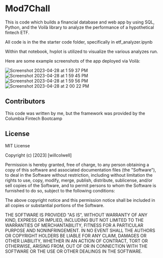 # Mod7Chall

This is code which builds a financial database and web app by using SQL, Python, and the Voilà library to analyze the performance of a hypothetical fintech ETF.

All code is in the the starter code folder, specifically in etf_analyzer.ipynb

Within that notebook, hvplot is utilized to visualize the various analyzes run.

Here are some example screenshots of the app deployed via Voilà:

![Screenshot 2023-04-28 at 1 59 37 PM](https://user-images.githubusercontent.com/127547316/235220543-d9cddc0b-ca7e-4b24-871c-eb164d0644a4.png)
![Screenshot 2023-04-28 at 1 59 45 PM](https://user-images.githubusercontent.com/127547316/235220567-7415d1a0-f442-4e16-b8d7-d4f5f69838b6.png)
![Screenshot 2023-04-28 at 1 59 56 PM](https://user-images.githubusercontent.com/127547316/235220580-0ca53d98-f4fd-4070-83ce-39c065849f96.png)
![Screenshot 2023-04-28 at 2 00 22 PM](https://user-images.githubusercontent.com/127547316/235220597-37c1e5a6-bbdd-4fd4-a7fd-f13b7e34b7e9.png)

## Contributors

This code was written by me, but the framework was provided by the Columbia Fintech Bootcamp

## License

MIT License

Copyright (c) [2023] [willcolwell]

Permission is hereby granted, free of charge, to any person obtaining a copy of this software and associated documentation files (the "Software"), to deal in the Software without restriction, including without limitation the rights to use, copy, modify, merge, publish, distribute, sublicense, and/or sell copies of the Software, and to permit persons to whom the Software is furnished to do so, subject to the following conditions:

The above copyright notice and this permission notice shall be included in all copies or substantial portions of the Software.

THE SOFTWARE IS PROVIDED "AS IS", WITHOUT WARRANTY OF ANY KIND, EXPRESS OR IMPLIED, INCLUDING BUT NOT LIMITED TO THE WARRANTIES OF MERCHANTABILITY, FITNESS FOR A PARTICULAR PURPOSE AND NONINFRINGEMENT. IN NO EVENT SHALL THE AUTHORS OR COPYRIGHT HOLDERS BE LIABLE FOR ANY CLAIM, DAMAGES OR OTHER LIABILITY, WHETHER IN AN ACTION OF CONTRACT, TORT OR OTHERWISE, ARISING FROM, OUT OF OR IN CONNECTION WITH THE SOFTWARE OR THE USE OR OTHER DEALINGS IN THE SOFTWARE.
